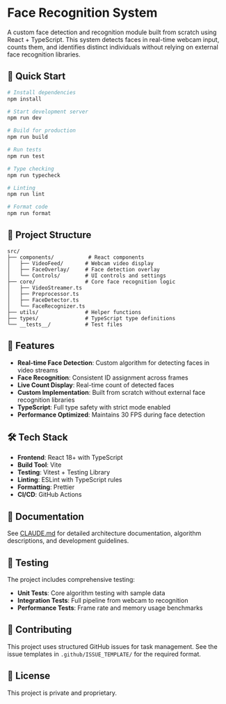 # Face Recognition System

A custom face detection and recognition module built from scratch using React + TypeScript. This system detects faces in real-time webcam input, counts them, and identifies distinct individuals without relying on external face recognition libraries.

## 🚀 Quick Start

```bash
# Install dependencies
npm install

# Start development server
npm run dev

# Build for production
npm run build

# Run tests
npm run test

# Type checking
npm run typecheck

# Linting
npm run lint

# Format code
npm run format
```

## 📁 Project Structure

```
src/
├── components/           # React components
│   ├── VideoFeed/       # Webcam video display
│   ├── FaceOverlay/     # Face detection overlay
│   └── Controls/        # UI controls and settings
├── core/                # Core face recognition logic
│   ├── VideoStreamer.ts
│   ├── Preprocessor.ts
│   ├── FaceDetector.ts
│   └── FaceRecognizer.ts
├── utils/               # Helper functions
├── types/               # TypeScript type definitions
└── __tests__/           # Test files
```

## 🎯 Features

- **Real-time Face Detection**: Custom algorithm for detecting faces in video streams
- **Face Recognition**: Consistent ID assignment across frames
- **Live Count Display**: Real-time count of detected faces
- **Custom Implementation**: Built from scratch without external face recognition libraries
- **TypeScript**: Full type safety with strict mode enabled
- **Performance Optimized**: Maintains 30 FPS during face detection

## 🛠 Tech Stack

- **Frontend**: React 18+ with TypeScript
- **Build Tool**: Vite
- **Testing**: Vitest + Testing Library
- **Linting**: ESLint with TypeScript rules
- **Formatting**: Prettier
- **CI/CD**: GitHub Actions

## 📖 Documentation

See [CLAUDE.md](./CLAUDE.md) for detailed architecture documentation, algorithm descriptions, and development guidelines.

## 🧪 Testing

The project includes comprehensive testing:

- **Unit Tests**: Core algorithm testing with sample data
- **Integration Tests**: Full pipeline from webcam to recognition
- **Performance Tests**: Frame rate and memory usage benchmarks

## 🤝 Contributing

This project uses structured GitHub issues for task management. See the issue templates in `.github/ISSUE_TEMPLATE/` for the required format.

## 📄 License

This project is private and proprietary.